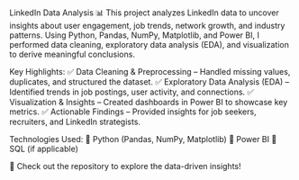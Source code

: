LinkedIn Data Analysis 📊
This project analyzes LinkedIn data to uncover insights about user engagement, job trends, network growth, and industry patterns. Using Python, Pandas, NumPy, Matplotlib, and Power BI, I performed data cleaning, exploratory data analysis (EDA), and visualization to derive meaningful conclusions.

Key Highlights:
✅ Data Cleaning & Preprocessing – Handled missing values, duplicates, and structured the dataset.
✅ Exploratory Data Analysis (EDA) – Identified trends in job postings, user activity, and connections.
✅ Visualization & Insights – Created dashboards in Power BI to showcase key metrics.
✅ Actionable Findings – Provided insights for job seekers, recruiters, and LinkedIn strategists.

Technologies Used:
🔹 Python (Pandas, NumPy, Matplotlib)
🔹 Power BI
🔹 SQL (if applicable)

🚀 Check out the repository to explore the data-driven insights!


